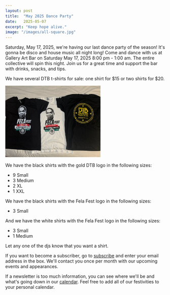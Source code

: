 ```yaml
---
layout: post
title:  "May 2025 Dance Party"
date:   2025-05-07
excerpt: "Keep hope alive."
image: "/images/all-square.jpg"
---
```


Saturday, May 17, 2025, we're having our last dance party of the season! It's gonna be disco and house music all night long! Come and dance with us at Gallery Art Bar on Saturday May 17, 2025 8:00 pm - 1:00 am. The entire collective will spin this night. Join us for a great time and support the bar with drinks, snacks, and tips. 

We have several DTB t-shirts for sale: one shirt for $15 or two shirts for $20. 

<img src="https://raw.githubusercontent.com/kinson2/WeAreDTB/refs/heads/main/images/IMG_1232.jpg" alt="black shirt with Fela Fest logo, white shirt with Fela Fest logo, black shirt with gold DTB logo" width="300" height="225">

We have the black shirts with the gold DTB logo in the following sizes:
- 9 Small
- 3 Medium
- 2 XL
- 1 XXL

We have the black shirts with the Fela Fest logo in the following sizes:
- 3 Small

And we have the white shirts with the Fela Fest logo in the following sizes:
- 3 Small
- 1 Medium

Let any one of the djs know that you want a shirt. 

If you want to become a subscriber, go to [subscribe](https://wearedtb.com/subscribe/) and enter your email address in the box. We'll contact you once per month with our upcoming events and appearances. 

If a newsletter is too much information, you can see where we'll be and what's going down in our [calendar](https://wearedtb.com/calendar/). Feel free to add all of our festivities to your personal calendar.
